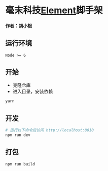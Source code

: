 # 毫末科技[Element](http://element.eleme.io/)脚手架

#### 作者：胡小根

## 运行环境

`Node >= 6`

## 开始

 - 克隆仓库
 - 进入目录，安装依赖

``` bash
yarn
```

## 开发

``` bash
# 运行以下命令后访问 http://localhost:8010
npm run dev
```

## 打包

``` bash
npm run build
```
